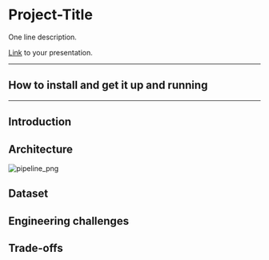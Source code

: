 # Project-Title

One line description.

[Link](#) to your presentation.

<hr/>

## How to install and get it up and running


<hr/>

## Introduction

## Architecture
![pipeline_png](.images/pipeline.PNG)
## Dataset

## Engineering challenges

## Trade-offs

